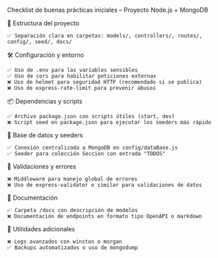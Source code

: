 Checklist de buenas prácticas iniciales – Proyecto Node.js + MongoDB

📁 Estructura del proyecto

    ✅ Separación clara en carpetas: models/, controllers/, routes/, config/, seed/, docs/

🛠 Configuración y entorno

    ✅ Uso de .env para las variables sensibles
    ✅ Uso de cors para habilitar peticiones externas
    ❌ Uso de helmet para seguridad HTTP (recomendado si se publica)
    ❌ Uso de express-rate-limit para prevenir abusos

📦 Dependencias y scripts

    ✅ Archivo package.json con scripts útiles (start, dev)
    ❌ Script seed en package.json para ejecutar los seeders más rápido

🔐 Base de datos y seeders

    ✅ Conexión centralizada a MongoDB en config/dataBase.js
    ✅ Seeder para colección Seccion con entrada "TODOS"

🧪 Validaciones y errores

    ❌ Middleware para manejo global de errores
    ❌ Uso de express-validator o similar para validaciones de datos

📝 Documentación

    ✅ Carpeta /docs con descripción de modelos
    ❌ Documentación de endpoints en formato tipo OpenAPI o markdown

📄 Utilidades adicionales

    ❌ Logs avanzados con winston o morgan
    ✅ Backups automatizados o uso de mongodump
